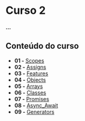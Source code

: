 # Curso 2

**...**

## Conteúdo do curso

- **01 -** [Scopes](https://replit.com/@leandrobeandrade/Ecmascript6#scopes)
- **02 -** [Assigns]()
- **03 -** [Features](https://replit.com/@leandrobeandrade/Ecmascript6#features)
- **04 -** [Objects]()
- **05 -** [Arrays]()
- **06 -** [Classes](https://replit.com/@leandrobeandrade/Ecmascript6#classes)
- **07 -** [Promises](https://replit.com/@leandrobeandrade/Ecmascript6#promises)
- **08 -** [Async_Await]()
- **09 -** [Generators](https://replit.com/@leandrobeandrade/Ecmascript6#generators)
